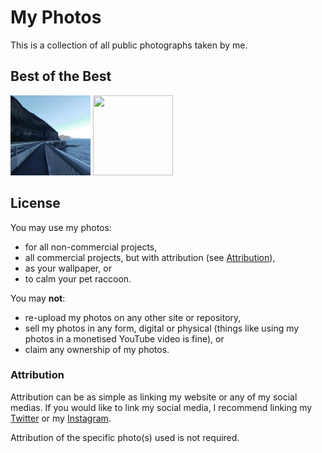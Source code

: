 # My Photos
This is a collection of all public photographs taken by me.

## Best of the Best
<img src="https://raw.githubusercontent.com/jahinzee/photos/main/evening%40sea-cliff-bge.jpg" height=128 width=128>   <img src="https://raw.githubusercontent.com/jahinzee/photos/main/afternoon%40stanwell-pk.jpg" height=128 width=128>

## License
You may use my photos:
- for all non-commercial projects,
- all commercial projects, but with attribution (see [Attribution](https://github.com/jahinzee/photos#attribution)),
- as your wallpaper, or
- to calm your pet raccoon.

You may **not**:
- re-upload my photos on any other site or repository,
- sell my photos in any form, digital or physical (things like using my photos in a monetised YouTube video is fine), or
- claim any ownership of my photos.

### Attribution
Attribution can be as simple as linking my website or any of my social medias. If you would like to link my social media, I recommend linking my [Twitter](https://www.twitter.com/jahinzee) or my [Instagram](https://www.instagram.com/jahinzee).

Attribution of the specific photo(s) used is not required.
